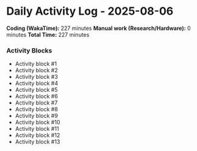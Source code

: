 # Daily Activity Log - 2025-08-06

**Coding (WakaTime):** 227 minutes
**Manual work (Research/Hardware):** 0 minutes
**Total Time:** 227 minutes

### Activity Blocks
- Activity block #1
- Activity block #2
- Activity block #3
- Activity block #4
- Activity block #5
- Activity block #6
- Activity block #7
- Activity block #8
- Activity block #9
- Activity block #10
- Activity block #11
- Activity block #12
- Activity block #13
